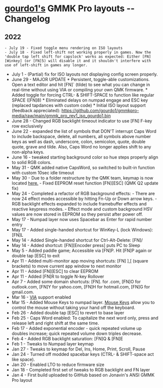# [gourdo1's](mailto:gourdo1@outlook.com) GMMK Pro layouts -- Changelog

## 2022

    - July 19 - Fixed toggle menu rendering on ISO layouts
    - July 18 - Fixed left-shift not working properly in games. Now the 'double tap left shift for capslock' works as expected: Either [FN][Winkey] (or [FN]5) will disable it and it shouldn't interfere with use of left-shift in games any longer. 
* July 1  - (Partial) fix for ISO layouts not displaying config screen properly.
* June 29 - MAJOR UPDATE
        * Persistent, toggle-able customizations. Open a text editor and hit [FN]` (tilde) to see what you can change in real-time without using VIA or compiling your own QMK firmware.
        * Added toggle for forcing CTRL- & SHIFT-SPACE to function like regular SPACE ([FN]8)
        * Eliminated delays on numpad engage and ESC key (replaced tapdances with custom code)
        * Initial ISO layout support (feedback appreciated): https://github.com/gourdo1/gmmkpro-media/raw/main/gmmk_pro_rev1_iso_gourdo1.bin
* June 28 - Changed RGB backlight timeout indicator to use [FN] F-key row exclusively
* June 22 - expanded the list of symbols that DON'T interrupt Caps Word to include backspace, delete, all numbers, all symbols above number keys as well as dash, underscore, colon, semicolon, quote, double quote, grave and tilde. Also, Caps Word no longer applies shift to any non-alpha keys.
* June 16 - tweaked starting background color so hue steps properly align to solid RGB colors.
* May  31 - QMK added native CapsWord, so switched to built-in function with custom 10sec idle timeout
* May  30 - Due to a folder restructure by the QMK team, keymap is now located [here.](https://github.com/qmk/qmk_firmware/tree/master/keyboards/gmmk/pro/rev1/ansi/keymaps/gourdo1)
          - Fixed EEPROM reset function [FN][ESC] (QMK Q2 update fix)
* May  24 - Completed a refactor of RGB background effects:
          - There are now 24 effect modes accessible by hitting Fn-Up or Down arrow keys.
          - RGB backlight effects expanded to include framebuffer effects and reactive keypress modes.
          - Effect mode and custom background HSV values are now stored in EEPROM so they persist after power off.
* May  17 - Numpad layer now uses Spacebar as Enter for rapid number entry
* May  17 - Added single-handed shortcut for WinKey-L (lock Windows): [FN]L
* May  14 - Added Single-handed shortcut for Ctrl-Alt-Delete: [FN]/
* May  14 - Added shortcut: [FN][Encoder press] puts PC to Sleep
* May   5 - Added paddle game; Accessible via [FN]P. Hit [FN]P again or double tap [ESC] to exit
* Apr  11 - Added multi-monitor app moving shortcuts: [FN] ],[ (square brackets) to move current app window to next monitor
* Apr  11 - Added [FN][ESC] to clear EEPROM
* Apr  11 - Added [FN]R to toggle N-key Rollover
* Apr   7 - Added some domain shortcuts: [FN]. for .com, [FN]O for outlook.com, [FN]Y for yahoo.com, [FN]H for hotmail.com, [FN]G for gmail.com.
* Mar  16 - [VIA](https://www.caniusevia.com/) support enabled
* Mar  15 - Added Mouse Keys to numpad layer. [Mouse Keys](https://github.com/qmk/qmk_firmware/blob/master/docs/feature_mouse_keys.md) allow you to control the mouse without taking your hand off the keyboard.
* Feb  26 - Added double tap [ESC] to revert to base layer
* Feb  25 - Caps Word enabled: To capitalize the next word only, press and release left and right shift at the same time.
* Feb  17 - Added exponential encoder - quick repeated volume up doubles increase; quick repeated volume down triples decrease.
* Feb   4 - Added RGB backlight saturation: [FN]Q & [FN]E
* Feb   1 - Tweaks to Numpad layer keymap
* Jan  27 - Tweaks to keymap for Del, Ins, Home, Print, Scroll, Pause
* Jan  24 - Turned off modded spacebar keys (CTRL- & SHIFT-space act like space).
* Jan  20 - Enabled LTO to reduce firmware size
* Jan  18 - Completed first set of tweaks to RGB backlight and FN layer
* Jan   4 - First build uploaded to GitHub based on Jonavin's ANSI GMMK Pro layout
